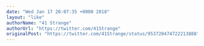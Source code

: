 ```yaml
---
date: "Wed Jan 17 20:07:35 +0000 2018"
layout: "like"
authorName: "41 Strange"
authorUrl: "https://twitter.com/41Strange"
originalPost: "https://twitter.com/41Strange/status/953720474722213888"
---
```

